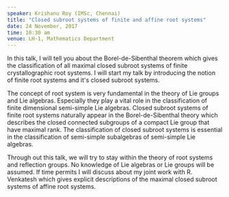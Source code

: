 ```yaml
---
speaker: Krishanu Roy (IMSc, Chennai)
title: "Closed subroot systems of finite and affine root systems"
date: 24 November, 2017
time: 10:30 am
venue: LH-1, Mathematics Department
---
```


In this talk, I will tell you about the Borel-de-Sibenthal theorem which gives the classification of all maximal closed subroot systems of finite crystallographic root systems. I will start my talk by introducing the notion of finite root systems and it's closed subroot systems. 

The concept of root system is very fundamental in the theory of Lie groups and Lie algebras. Especially they play a vital role in the classification of finite dimensional semi-simple Lie algebras. Closed subroot systems of finite root systems naturally appear in the Borel-de-Sibenthal theory which describes the closed connected subgroups of a compact Lie group that have maximal rank. The classification of closed subroot systems is essential in the classification of semi-simple subalgebras of semi-simple Lie algebras. 

Through out this talk, we will try to stay within the theory of root systems and reflection groups. No knowledge of Lie algebras or Lie groups will be assumed. If time permits I will discuss about my joint work with R. Venkatesh which gives explicit descriptions of the maximal closed subroot systems of affine root systems.
